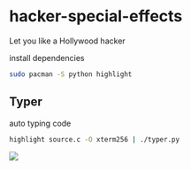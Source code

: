 # hacker-special-effects

Let you like a Hollywood hacker

install dependencies
``` bash
sudo pacman -S python highlight
```

## Typer
auto typing code

``` bash
highlight source.c -O xterm256 | ./typer.py  
```

![](./typer.gif)
